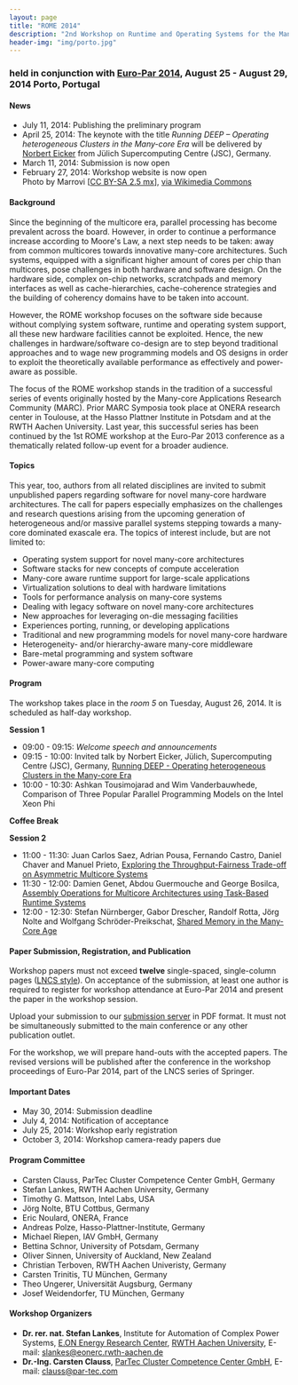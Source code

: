 ```yaml
---
layout: page
title: "ROME 2014"
description: "2nd Workshop on Runtime and Operating Systems for the Many-core Era"
header-img: "img/porto.jpg"
---
```


### held in conjunction with [Euro-Par 2014](http://europar2014.dcc.fc.up.pt), August 25 - August 29, 2014 Porto, Portugal

#### News

* July 11, 2014: Publishing the preliminary program
* April 25, 2014: The keynote with the title *Running DEEP –
  Operating heterogeneous Clusters in the Many-core Era* will be
  delivered by [Norbert Eicker](http://www.fz-juelich.de/SharedDocs/Personen/IAS/JSC/EN/staff/eicker_n.htm)
  from Jülich Supercomputing Centre (JSC), Germany.
* March 11, 2014: Submission is now open
* February 27, 2014: Workshop website is now open<br>Photo by Marrovi [[CC BY-SA 2.5 mx](http://creativecommons.org/licenses/by-sa/2.5/mx/deed.en)], [via Wikimedia Commons](https://commons.wikimedia.org/wiki/File:Oporto_12.JPG)

#### Background

Since the beginning of the multicore era, parallel processing has
become prevalent across the board. However, in order to continue a
performance increase according to Moore's Law, a next step needs to be
taken: away from common multicores towards innovative many-core
architectures. Such systems, equipped with a significant higher amount
of cores per chip than multicores, pose challenges in both hardware
and software design. On the hardware side, complex on-chip networks,
scratchpads and memory interfaces as well as cache-hierarchies,
cache-coherence strategies and the building of coherency domains have
to be taken into account.

However, the ROME workshop focuses on the software side because
without complying system software, runtime and operating system
support, all these new hardware facilities cannot be exploited. Hence,
the new challenges in hardware/software co-design are to step beyond
traditional approaches and to wage new programming models and OS
designs in order to exploit the theoretically available performance as
effectively and power-aware as possible.

The focus of the ROME workshop stands in the tradition of a successful
series of events originally hosted by the Many-core Applications
Research Community (MARC). Prior MARC Symposia took place at ONERA
research center in Toulouse, at the Hasso Plattner Institute in
Potsdam and at the RWTH Aachen University. Last year, this successful
series has been continued by the 1st ROME workshop at the Euro-Par
2013 conference as a thematically related follow-up event for a
broader audience.

#### Topics

This year, too, authors from all related disciplines are invited to
submit unpublished papers regarding software for novel many-core
hardware architectures. The call for papers especially emphasizes on
the challenges and research questions arising from the upcoming
generation of heterogeneous and/or massive parallel systems stepping
towards a many-core dominated exascale era. The topics of interest
include, but are not limited to:

* Operating system support for novel many-core architectures
* Software stacks for new concepts of compute acceleration
* Many-core aware runtime support for large-scale applications
* Virtualization solutions to deal with hardware limitations
* Tools for performance analysis on many-core systems
* Dealing with legacy software on novel many-core architectures
* New approaches for leveraging on-die messaging facilities
* Experiences porting, running, or developing applications
* Traditional and new programming models for novel many-core hardware
* Heterogeneity- and/or hierarchy-aware many-core middleware
* Bare-metal programming and system software
* Power-aware many-core computing

#### Program

The workshop takes place in the *room 5* on Tuesday, August 26, 2014.
It is scheduled as half-day workshop.

**Session 1**

* 09:00 - 09:15: *Welcome speech and announcements*
* 09:15 - 10:00: Invited talk by Norbert Eicker, Jülich, Supercomputing Centre (JSC), Germany, [Running DEEP - Operating heterogeneous Clusters in the Many-core Era](/slides/Running_DEEP.pdf)
* 10:00 - 10:30: Ashkan Tousimojarad and Wim Vanderbauwhede,
  Comparison of Three Popular Parallel Programming Models on the Intel Xeon Phi

**Coffee Break**

**Session 2**

* 11:00 - 11:30: Juan Carlos Saez, Adrian Pousa, Fernando Castro,
  Daniel Chaver and Manuel Prieto, [Exploring the Throughput-Fairness Trade-off on Asymmetric
  Multicore Systems](/slides/rome_saez.pdf)
* 11:30 - 12:00: Damien Genet, Abdou Guermouche and George Bosilca, [Assembly Operations for Multicore Architectures using Task-Based
  Runtime Systems](/slides/rome_genet.pdf)
* 12:00 - 12:30: Stefan Nürnberger, Gabor Drescher, Randolf Rotta,
  Jörg Nolte and Wolfgang Schröder-Preikschat, [Shared Memory in the Many-Core Age](/slides/rome_stefan.pdf)

#### Paper Submission, Registration, and Publication

Workshop papers must not exceed **twelve** single-spaced,
single-column pages ([LNCS style](ftp://ftp.springer.de/pub/tex/latex/llncs/latex2e/llncs2e.zip)).
On acceptance of the submission, at least one author is required to
register for workshop attendance at Euro-Par 2014 and present the
paper in the workshop session.

Upload your submission to our [submission server](http://www.easychair.org/conferences/?conf=europar2014ws) in
PDF format. It must not be simultaneously submitted to the main
conference or any other publication outlet.

For the workshop, we will prepare hand-outs with the accepted papers.
The revised versions will be published after the conference in the
workshop proceedings of Euro-Par 2014, part of the LNCS series of
Springer.

#### Important Dates

* May 30, 2014: Submission deadline
* July 4, 2014: Notification of acceptance
* July 25, 2014: Workshop early registration
* October 3, 2014: Workshop camera-ready papers due

#### Program Committee

* Carsten Clauss, ParTec Cluster Competence Center GmbH, Germany
* Stefan Lankes, RWTH Aachen University, Germany
* Timothy G. Mattson, Intel Labs, USA
* Jörg Nolte, BTU Cottbus, Germany
* Eric Noulard, ONERA, France
* Andreas Polze, Hasso-Plattner-Institute, Germany
* Michael Riepen, IAV GmbH, Germany
* Bettina Schnor, University of Potsdam, Germany
* Oliver Sinnen, University of Auckland, New Zealand
* Christian Terboven, RWTH Aachen Univeristy, Germany
* Carsten Trinitis, TU München, Germany
* Theo Ungerer, Universität Augsburg, Germany
* Josef Weidendorfer, TU München, Germany

#### Workshop Organizers

* **Dr. rer. nat. Stefan Lankes**, Institute for Automation of Complex Power Systems, [E.ON Energy Research Center](http://www.eonerc.rwth-aachen.de), [RWTH Aachen
  University](http://www.rwth-aachen.de), E-mail: <slankes@eonerc.rwth-aachen.de>
* **Dr.-Ing. Carsten Clauss**, [ParTec Cluster Competence Center GmbH](http://www.par-tec.com), E-mail: <clauss@par-tec.com>
